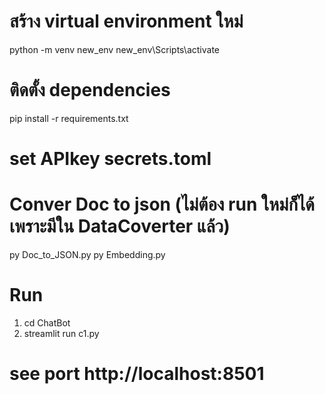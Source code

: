 # สร้าง virtual environment ใหม่
python -m venv new_env
new_env\Scripts\activate


# ติดตั้ง dependencies
pip install -r requirements.txt


# set APIkey secrets.toml

# Conver Doc to json (ไม่ต้อง run ใหม่ก็ได้เพราะมีใน DataCoverter แล้ว)
py Doc_to_JSON.py
py Embedding.py

# Run 
1. cd ChatBot
2. streamlit run c1.py


# see port http://localhost:8501